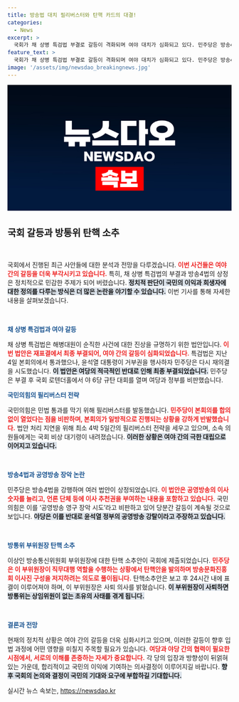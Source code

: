 ```yaml
---
title: 방송법 대치 필리버스터와 탄핵 카드의 대결!
categories:
  - News
excerpt: >
  국회가 채 상병 특검법 부결로 갈등이 격화되며 여야 대치가 심화되고 있다. 민주당은 방송4법 상정을 강행하고, 국민의힘은 필리버스터 카드를 꺼내며 즉각 반발 중이다. 방송 문화의 미래가 걸린 이 치열한 정쟁 속, 국회에 숨 가쁜 긴장감이 감돌고 있다.
feature_text: >
  국회가 채 상병 특검법 부결로 갈등이 격화되며 여야 대치가 심화되고 있다. 민주당은 방송4법 상정을 강행하고, 국민의힘은 필리버스터 카드를 꺼내며 즉각 반발 중이다. 방송 문화의 미래가 걸린 이 치열한 정쟁 속, 국회에 숨 가쁜 긴장감이 감돌고 있다.
image: '/assets/img/newsdao_breakingnews.jpg'
---
```


<p><img src="/assets/img/newsdao_breakingnews.jpg" alt="ontimetimes 속보" /></p>

<h2 data-ke-size="size26">국회 갈등과 방통위 탄핵 소추</h2>

<p data-ke-size="size16">&nbsp;</p>

<p>국회에서 진행된 최근 사안들에 대한 분석과 전망을 다루겠습니다. <b><span style="color: #ee2323;">이번 사건들은 여야 간의 갈등을 더욱 부각시키고 있습니다.</span></b> 특히, 채 상병 특검법의 부결과 방송4법의 상정은 정치적으로 민감한 주제가 되어 버렸습니다. <b><span style="background-color: #21538527;">정치적 판단이 국민의 이익과 희생자에 대한 정의를 다루는 방식은 더 많은 논란을 야기할 수 있습니다.</span></b> 이번 기사를 통해 자세한 내용을 살펴보겠습니다.</p>

<p data-ke-size="size16">&nbsp;</p>

<p><b><span style="color: #1a5490;">채 상병 특검법과 여야 갈등</span></b></p>

<p>채 상병 특검법은 해병대원이 순직한 사건에 대한 진상을 규명하기 위한 법안입니다. <b><span style="color: #ee2323;">이번 법안은 재표결에서 최종 부결되어, 여야 간의 갈등이 심화되었습니다.</span></b> 특검법은 지난 4일 본회의에서 통과했으나, 윤석열 대통령이 거부권을 행사하자 민주당은 다시 재의결을 시도했습니다. <b><span style="background-color: #21538527;">이 법안은 여당의 적극적인 반대로 인해 최종 부결되었습니다.</span></b> 민주당은 부결 후 국회 로텐더홀에서 야 6당 규탄 대회를 열며 여당과 정부를 비판했습니다.</p>

<p><b><span style="color: #1a5490;">국민의힘의 필리버스터 전략</span></b></p>

<p>국민의힘은 민법 통과를 막기 위해 필리버스터를 발동했습니다. <b><span style="color: #ee2323;">민주당이 본회의를 합의 없이 열었다는 점을 비판하며, 본회의가 일방적으로 진행되는 상황을 강하게 반발했습니다.</span></b> 법안 처리 지연을 위해 최소 4박 5일간의 필리버스터 전략을 세우고 있으며, 소속 의원들에게는 국회 비상 대기령이 내려졌습니다. <b><span style="background-color: #21538527;">이러한 상황은 여야 간의 극한 대립으로 이어지고 있습니다.</span></b></p>

<p data-ke-size="size16">&nbsp;</p>

<p><b><span style="color: #1a5490;">방송4법과 공영방송 장악 논란</span></b></p>

<p>민주당은 방송4법을 강행하며 여러 법안이 상정되었습니다. <b><span style="color: #ee2323;">이 법안은 공영방송의 이사 숫자를 늘리고, 언론 단체 등에 이사 추천권을 부여하는 내용을 포함하고 있습니다.</span></b> 국민의힘은 이를 ‘공영방송 영구 장악 시도’라고 비판하고 있어 당분간 갈등이 계속될 것으로 보입니다. <b><span style="background-color: #21538527;">야당은 이를 반대로 윤석열 정부의 공영방송 강탈이라고 주장하고 있습니다.</span></b></p>

<p data-ke-size="size16">&nbsp;</p>

<p><b><span style="color: #1a5490;">방통위 부위원장 탄핵 소추</span></b></p>

<p>이상인 방송통신위원회 부위원장에 대한 탄핵 소추안이 국회에 제출되었습니다. <b><span style="color: #ee2323;">민주당은 이 부위원장이 직무대행 역할을 수행하는 상황에서 탄핵안을 발의하며 방송문화진흥회 이사진 구성을 저지하려는 의도로 풀이됩니다.</span></b> 탄핵소추안은 보고 후 24시간 내에 표결이 이루어져야 하며, 이 부위원장은 사퇴 의사를 밝혔습니다. <b><span style="background-color: #21538527;">이 부위원장이 사퇴하면 방통위는 상임위원이 없는 초유의 사태를 겪게 됩니다.</span></b></p>

<p data-ke-size="size16">&nbsp;</p>

<p><b><span style="color: #1a5490;">결론과 전망</span></b></p>

<p>현재의 정치적 상황은 여야 간의 갈등을 더욱 심화시키고 있으며, 이러한 갈등이 향후 입법 과정에 어떤 영향을 미칠지 주목할 필요가 있습니다. <b><span style="color: #ee2323;">여당과 야당 간의 협력이 필요한 시점에서, 서로의 이해를 존중하는 자세가 중요합니다.</span></b> 각 당의 입장과 방향성이 뒤얽혀 있는 가운데, 합리적이고 국민의 이익에 기여하는 의사결정이 이루어지길 바랍니다. <b><span style="background-color: #21538527;">향후 국회의 논의와 결정이 국민의 기대와 요구에 부합하길 기대합니다.</span></b></p>
실시간 뉴스 속보는, <a href="https://newsdao.kr" rel="dofollow">https://newsdao.kr</a>


